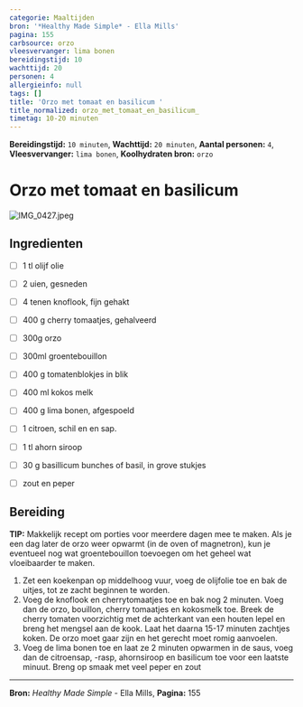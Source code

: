 ```yaml
---
categorie: Maaltijden
bron: '*Healthy Made Simple* - Ella Mills'
pagina: 155
carbsource: orzo
vleesvervanger: lima bonen
bereidingstijd: 10
wachttijd: 20
personen: 4
allergieinfo: null
tags: []
title: 'Orzo met tomaat en basilicum '
title_normalized: orzo_met_tomaat_en_basilicum_
timetag: 10-20 minuten
---
```

**Bereidingstijd:** ```10 minuten```, **Wachttijd:** ```20 minuten```, **Aantal personen:** ```4```, **Vleesvervanger:** ```lima bonen```, **Koolhydraten bron:** ```orzo```

# Orzo met tomaat en basilicum 

![IMG_0427.jpeg](../../_resources/IMG_0427.jpeg)

## Ingredienten

- [ ] 1 tl olijf olie
- [ ] 2 uien, gesneden
- [ ] 4 tenen knoflook, fijn gehakt
- [ ] 400 g cherry tomaatjes, gehalveerd 
- [ ] 300g orzo
- [ ] 300ml groentebouillon
- [ ] 400 g tomatenblokjes in blik
- [ ] 400 ml kokos melk
- [ ] 400 g lima bonen, afgespoeld
- [ ] 1 citroen, schil en en sap.
- [ ] 1 tl ahorn siroop
- [ ] 30 g basillicum bunches of basil, in grove stukjes
- [ ] zout en peper


## Bereiding

<b-notice>
 	<b>TIP:</b> Makkelijk recept om porties voor meerdere dagen mee te maken. Als je een dag later de orzo weer opwarmt (in de oven of magnetron), kun je eventueel nog wat groentebouillon toevoegen om het geheel wat vloeibaarder te maken. 
 </b-notice>


1. Zet een koekenpan op middelhoog vuur, voeg de olijfolie toe en bak de uitjes, tot ze zacht beginnen te worden.
2. Voeg de knoflook en cherrytomaatjes toe en bak nog 2 minuten. Voeg dan de orzo, bouillon, cherry tomaatjes en kokosmelk toe. Breek de cherry tomaten voorzichtig met de achterkant van een houten lepel en breng het mengsel aan de kook. Laat het daarna 15-17 minuten zachtjes koken. De orzo moet gaar zijn en het gerecht moet romig aanvoelen.
3. Voeg de lima bonen toe en laat ze 2 minuten opwarmen in de saus, voeg dan de citroensap, -rasp, ahornsiroop en basilicum toe voor een laatste minuut. Breng op smaak met veel peper en zout


***
**Bron:** *Healthy Made Simple* - Ella Mills, **Pagina:** 155